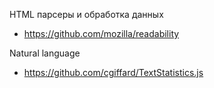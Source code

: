 HTML парсеры и обработка данных

* https://github.com/mozilla/readability

Natural language

* https://github.com/cgiffard/TextStatistics.js
